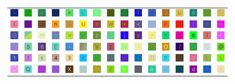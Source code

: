 <table>
<tr>
<td><img src="2E.gif"></td>
<td><img src="54.gif"></td>
<td><img src="36.gif"></td>
<td><img src="3A.gif"></td>
<td><img src="73.gif"></td>
<td><img src="6B.gif"></td>
<td><img src="76.gif"></td>
<td><img src="3F.gif"></td>
<td><img src="33.gif"></td>
<td><img src="66.gif"></td>
<td><img src="5E.gif"></td>
<td><img src="4A.gif"></td>
<td><img src="62.gif"></td>
<td><img src="39.gif"></td>
<td><img src="7D.gif"></td>
<td><img src="65.gif"></td>
</tr>
<tr>
<td><img src="7C.gif"></td>
<td><img src="50.gif"></td>
<td><img src="5D.gif"></td>
<td><img src="6E.gif"></td>
<td><img src="3B.gif"></td>
<td><img src="55.gif"></td>
<td><img src="6F.gif"></td>
<td><img src="57.gif"></td>
<td><img src="2A.gif"></td>
<td><img src="3C.gif"></td>
<td><img src="26.gif"></td>
<td><img src="46.gif"></td>
<td><img src="5B.gif"></td>
<td><img src="7B.gif"></td>
<td><img src="42.gif"></td>
<td><img src="3D.gif"></td>
</tr>
<tr>
<td><img src="47.gif"></td>
<td><img src="gr2.gif"></td>
<td><img src="6D.gif"></td>
<td><img src="63.gif"></td>
<td><img src="77.gif"></td>
<td><img src="3E.gif"></td>
<td><img src="7A.gif"></td>
<td><img src="59.gif"></td>
<td><img src="6A.gif"></td>
<td><img src="61.gif"></td>
<td><img src="2C.gif"></td>
<td><img src="22.gif"></td>
<td><img src="37.gif"></td>
<td><img src="23.gif"></td>
<td><img src="69.gif"></td>
<td><img src="72.gif"></td>
</tr>
<tr>
<td><img src="29.gif"></td>
<td><img src="35.gif"></td>
<td><img src="38.gif"></td>
<td><img src="45.gif"></td>
<td><img src="2B.gif"></td>
<td><img src="gr1.gif"></td>
<td><img src="56.gif"></td>
<td><img src="32.gif"></td>
<td><img src="4E.gif"></td>
<td><img src="6C.gif"></td>
<td><img src="71.gif"></td>
<td><img src="4F.gif"></td>
<td><img src="2F.gif"></td>
<td><img src="75.gif"></td>
<td><img src="43.gif"></td>
<td><img src="40.gif"></td>
</tr>
<tr>
<td><img src="31.gif"></td>
<td><img src="21.gif"></td>
<td><img src="74.gif"></td>
<td><img src="34.gif"></td>
<td><img src="24.gif"></td>
<td><img src="4B.gif"></td>
<td><img src="5F.gif"></td>
<td><img src="gr3.gif"></td>
<td><img src="49.gif"></td>
<td><img src="28.gif"></td>
<td><img src="44.gif"></td>
<td><img src="70.gif"></td>
<td><img src="79.gif"></td>
<td><img src="53.gif"></td>
<td><img src="4C.gif"></td>
<td><img src="78.gif"></td>
</tr>
<tr>
<td><img src="60.gif"></td>
<td><img src="51.gif"></td>
<td><img src="30.gif"></td>
<td><img src="67.gif"></td>
<td><img src="58.gif"></td>
<td><img src="7E.gif"></td>
<td><img src="4D.gif"></td>
<td><img src="5A.gif"></td>
<td><img src="25.gif"></td>
<td><img src="2D.gif"></td>
<td><img src="68.gif"></td>
<td><img src="52.gif"></td>
<td><img src="48.gif"></td>
<td><img src="64.gif"></td>
<td><img src="41.gif"></td>
<td><img src="27.gif"></td>
</tr>
</table>
